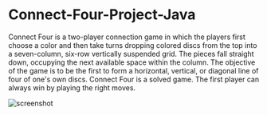 # Connect-Four-Project-Java

Connect Four is a two-player connection game in which the players first choose a color and then take turns dropping colored discs from the top into a seven-column, six-row vertically suspended grid. The pieces fall straight down, occupying the next available space within the column. 
The objective of the game is to be the first to form a horizontal, vertical, or diagonal line of four of one's own discs. Connect Four is a solved game. The first player can always win by playing the right moves.

![screenshot](https://github.com/user-attachments/assets/890a4ab5-7142-4283-9e53-55d1bf211650)
